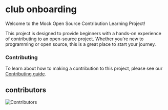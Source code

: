 # club onboarding

Welcome to the Mock Open Source Contribution Learning Project!

This project is designed to provide beginners with a hands-on experience of contributing to an open-source project. Whether you're new to programming or open source, this is a great place to start your journey.


### Contributing

To learn about how to making a contribution to this project, please see our [Contributing guide](https://github.com/SST-OSS/club-onboarding/blob/main/CONTRIBUTING.md).


## contributors

![Contributors](https://contrib.rocks/image?repo=PulsatingGenius/club-onboarding)

